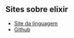 ## Sites sobre elixir

-  [Site da linguagem](https://elixir-lang.org/)
 - [Github](https://github.com/elixir-lang/elixir)
